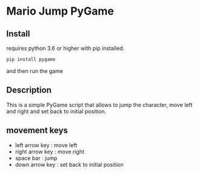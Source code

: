 # Mario Jump PyGame

## Install
requires python 3.6 or higher with pip installed.

```bash
pip install pygame
```
and then run the game

## Description
This is a simple PyGame script that allows to jump the character,
move left and right and set back to initial position.

## movement keys
- left arrow key : move left
- right arrow key : move right
- space bar : jump
- down arrow key : set back to initial position